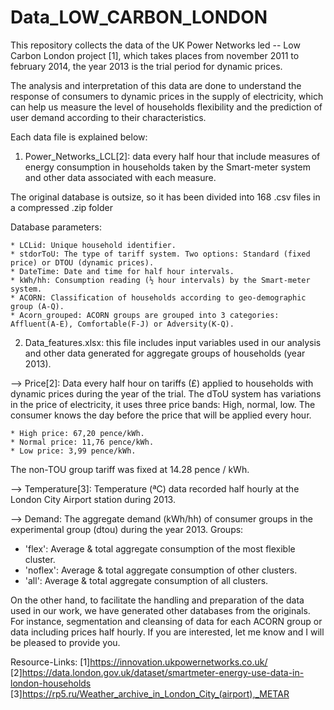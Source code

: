 # Data_LOW_CARBON_LONDON

This repository collects the data of the UK Power Networks led -- Low Carbon London project [1], which takes places 
from november 2011 to february 2014, the year 2013 is the trial period for dynamic prices. 

The analysis and interpretation of this data are done to understand the response of consumers to dynamic prices in the supply of electricity, which can help us measure the level of households flexibility and the prediction of user demand according to their characteristics.

Each data file is explained below:


1) Power_Networks_LCL[2]: data every half hour that include measures of energy consumption in households taken 
by the Smart-meter system and other data associated with each measure. 

The original database is outsize, so it has been divided into 168 .csv files in a compressed .zip folder

Database parameters:

	* LCLid: Unique household identifier.
	* stdorToU: The type of tariff system. Two options: Standard (fixed price) or DTOU (dynamic prices).
	* DateTime: Date and time for half hour intervals.
	* kWh/hh: Consumption reading (½ hour intervals) by the Smart-meter system.
	* ACORN: Classification of households according to geo-demographic group (A-Q). 
	* Acorn_grouped: ACORN groups are grouped into 3 categories: Affluent(A-E), Comfortable(F-J) or Adversity(K-Q).

2) Data_features.xlsx: this file includes input variables used in our analysis and other data generated for aggregate groups of households (year 2013).

--> Price[2]: Data every half hour on tariffs (£) applied to households with dynamic prices during the year of the trial. The dToU system has variations in the price of electricity, it uses three price bands: High, normal, low. The consumer knows the day before the price that will be applied every hour.

	* High price: 67,20 pence/kWh.
	* Normal price: 11,76 pence/kWh.
	* Low price: 3,99 pence/kWh.

The non-TOU group tariff was fixed at 14.28 pence / kWh.

--> Temperature[3]: Temperature (ªC) data recorded half hourly at the London City Airport station during 2013.

--> Demand: The aggregate demand (kWh/hh) of consumer groups in the experimental group (dtou) during the year 2013. Groups:
* 'flex': Average & total aggregate consumption of the most flexible cluster.
* 'noflex': Average & total aggregate consumption of other clusters.
* 'all': Average & total aggregate consumption of all clusters.

On the other hand, to facilitate the handling and preparation of the data used in our work, we have generated other databases from the originals. For instance, segmentation and cleansing of data for each ACORN group or data including prices half hourly. If you are interested, let me know and I will be pleased to provide you.


Resource-Links:
[1]https://innovation.ukpowernetworks.co.uk/ 
[2]https://data.london.gov.uk/dataset/smartmeter-energy-use-data-in-london-households
[3]https://rp5.ru/Weather_archive_in_London_City_(airport),_METAR
